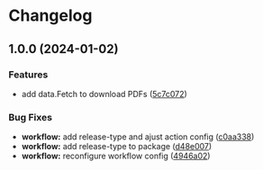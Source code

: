 # Changelog

## 1.0.0 (2024-01-02)


### Features

* add data.Fetch to download PDFs ([5c7c072](https://github.com/carslen/altpapier-alb-donau-kreis-ics/commit/5c7c072c62323699ac016c23022f546bc767037a))


### Bug Fixes

* **workflow:** add release-type and ajust action config ([c0aa338](https://github.com/carslen/altpapier-alb-donau-kreis-ics/commit/c0aa3385528d82bfec0814d711ea3ce2055b9ef7))
* **workflow:** add release-type to package ([d48e007](https://github.com/carslen/altpapier-alb-donau-kreis-ics/commit/d48e00712bcda2404d8628b24470697f2e426a76))
* **workflow:** reconfigure workflow config ([4946a02](https://github.com/carslen/altpapier-alb-donau-kreis-ics/commit/4946a0237b4e2105382158b915020be686cf0c16))
